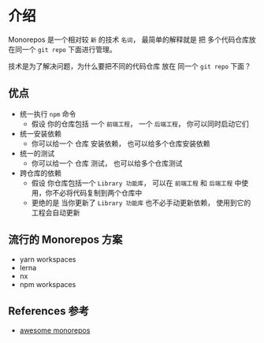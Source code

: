 # 介绍

Monorepos 是一个相对较 `新` 的技术 `名词`， 最简单的解释就是 把 多个代码仓库放在同一个 `git repo` 下面进行管理。

技术是为了解决问题，为什么要把不同的代码仓库 放在 同一个 `git repo` 下面？

## 优点

- 统一执行 `npm` 命令
  - 假设 你的仓库包括 一个 `前端工程`， 一个 `后端工程`， 你可以同时启动它们
- 统一安装依赖
  - 你可以给一个 仓库 安装依赖， 也可以给多个仓库安装依赖
- 统一的测试
  - 你可以给一个 仓库 测试， 也可以给多个仓库测试
- 跨仓库的依赖
  - 假设 你仓库包括一个 `Library 功能库`， 可以在 `前端工程` 和 `后端工程` 中使用，你不必将代码复制到两个仓库中
  - 更绝的是 当你更新了 `Library 功能库` 也不必手动更新依赖， 使用到它的工程会自动更新

## 流行的 Monorepos 方案

- yarn workspaces
- lerna
- nx
- npm workspaces

## References 参考

- [awesome monorepos](https://github.com/korfuri/awesome-monorepo)
